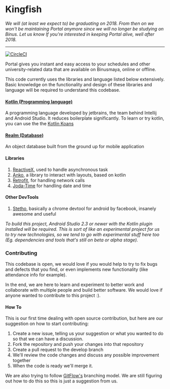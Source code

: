 # Kingfish

*We will (at least we expect to) be graduating on 2018.
From then on we won't be maintaining Portal anymore since we will no longer be studying on Binus.
Let us know If you're interested in keeping Portal alive, well after 2018.*

---

[![CircleCI](https://circleci.com/gh/chrsep/Kingfish.svg?style=svg)](https://circleci.com/gh/chrsep/Kingfish)

Portal gives you instant and easy access to your schedules and other
university-related data that are available on Binusmaya, online or offline.

This code currently uses the libraries and language listed below extensively.
Basic knowledge on the functionality and design of these libraries and
language will be required to understand this codebase.

#### [Kotlin (Programming language)](https://kotlinlang.org/)
A programming language developed by jetbrains, the team behind Intellij
and Android Studio. It reduces boilerplate significantly. To learn or try kotlin, you can use the the
[Kotlin Koans](http://try.kotlinlang.org/)

#### [Realm (Database)](https://realm.io/)
An object database built from the ground up for mobile application

#### Libraries
1. [ReactiveX](http://reactivex.io/), used to handle asynchronous task
2. [Anko](https://github.com/Kotlin/anko), a library to interact with layouts, based on kotlin
3. [Retrofit](http://square.github.io/retrofit/), for handling network calls
4. [Joda-Time](http://www.joda.org/joda-time/) for handling date and time

#### Other DevTools
1. [Stetho](http://facebook.github.io/stetho/), basically a chrome devtool for android by facebook, insanely awesome and useful

*To build this project, Android Studio 2.3 or newer with the Kotlin plugin
installed will be required. This is sort of like an experimental project for us to try new technologies,
so we tend to go with experimental stuff here too (Eg. dependencies and tools that's still on beta or
alpha stage).*

### Contributing

This codebase is open, we would love if you would help to try to fix bugs
and defects that you find, or even implements new functionality (like attendance info for example).

In the end, we are here to learn and experiment to better work and collaborate
with multiple people and build better software. We would love if anyone
wanted to contribute to this project :).

#### How To

This is our first time dealing with open source contribution, but here are our suggestion on how to start contributing:

1. Create a new issue, telling us your suggestion or what you wanted to do so that we can have a discussion.
2. Fork the repository and push your changes into that repository
3. Create a pull request to the develop branch
4. We'll review the code changes and discuss any possible improvement together
5. When the code is ready we'll merge it.

We are also trying to follow [GitFlow's](https://datasift.github.io/gitflow/IntroducingGitFlow.html) branching model.
We are still figuring out how to do this so this is just a suggestion from us.

